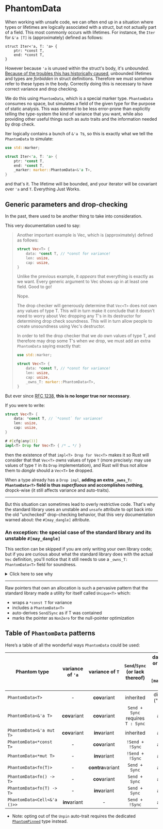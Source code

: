 # PhantomData

When working with unsafe code, we can often end up in a situation where
types or lifetimes are logically associated with a struct, but not actually
part of a field. This most commonly occurs with lifetimes. For instance, the
`Iter` for `&'a [T]` is (approximately) defined as follows:

```rust,compile_fail
struct Iter<'a, T: 'a> {
    ptr: *const T,
    end: *const T,
}
```

However because `'a` is unused within the struct's body, it's *unbounded*.
[Because of the troubles this has historically caused][unused-param],
unbounded lifetimes and types are *forbidden* in struct definitions.
Therefore we must somehow refer to these types in the body.
Correctly doing this is necessary to have correct variance and drop checking.

[unused-param]: https://rust-lang.github.io/rfcs/0738-variance.html#the-corner-case-unused-parameters-and-parameters-that-are-only-used-unsafely

We do this using `PhantomData`, which is a special marker type. `PhantomData`
consumes no space, but simulates a field of the given type for the purpose of
static analysis. This was deemed to be less error-prone than explicitly telling
the type-system the kind of variance that you want, while also providing other
useful things such as auto traits and the information needed by drop check.

Iter logically contains a bunch of `&'a T`s, so this is exactly what we tell
the `PhantomData` to simulate:

```rust
use std::marker;

struct Iter<'a, T: 'a> {
    ptr: *const T,
    end: *const T,
    _marker: marker::PhantomData<&'a T>,
}
```

and that's it. The lifetime will be bounded, and your iterator will be covariant
over `'a` and `T`. Everything Just Works.

## Generic parameters and drop-checking

In the past, there used to be another thing to take into consideration.

This very documentation used to say:

> Another important example is Vec, which is (approximately) defined as follows:
>
> ```rust
> struct Vec<T> {
>     data: *const T, // *const for variance!
>     len: usize,
>     cap: usize,
> }
> ```
>
> Unlike the previous example, it *appears* that everything is exactly as we
> want. Every generic argument to Vec shows up in at least one field.
> Good to go!
>
> Nope.
>
> The drop checker will generously determine that `Vec<T>` does not own any values
> of type T. This will in turn make it conclude that it doesn't need to worry
> about Vec dropping any T's in its destructor for determining drop check
> soundness. This will in turn allow people to create unsoundness using
> Vec's destructor.
>
> In order to tell the drop checker that we *do* own values of type T, and
> therefore may drop some T's when *we* drop, we must add an extra `PhantomData`
> saying exactly that:
>
> ```rust
> use std::marker;
>
> struct Vec<T> {
>     data: *const T, // *const for variance!
>     len: usize,
>     cap: usize,
>     _owns_T: marker::PhantomData<T>,
> }
> ```

But ever since [RFC 1238](https://rust-lang.github.io/rfcs/1238-nonparametric-dropck.html),
**this is no longer true nor necessary**.

If you were to write:

```rust
struct Vec<T> {
    data: *const T, // `*const` for variance!
    len: usize,
    cap: usize,
}

# #[cfg(any())]
impl<T> Drop for Vec<T> { /* … */ }
```

then the existence of that `impl<T> Drop for Vec<T>` makes it so Rust will consider
that that `Vec<T>` _owns_ values of type `T` (more precisely: may use values of type `T`
in its `Drop` implementation), and Rust will thus not allow them to _dangle_ should a
`Vec<T>` be dropped.

When a type already has a `Drop impl`, **adding an extra `_owns_T: PhantomData<T>` field
is thus _superfluous_ and accomplishes nothing**, dropck-wise (it still affects variance
and auto-traits).

___

But this situation can sometimes lead to overly restrictive code. That's why the
standard library uses an unstable and `unsafe` attribute to opt back into the old
"unchecked" drop-checking behavior, that this very documentation warned about: the
`#[may_dangle]` attribute.

### An exception: the special case of the standard library and its unstable `#[may_dangle]`

This section can be skipped if you are only writing your own library code; but if you are
curious about what the standard library does with the actual `Vec` definition, you'll notice
that it still needs to use a `_owns_T: PhantomData<T>` field for soundness.

<details><summary>Click here to see why</summary>

Consider the following example:

```rust
fn main() {
    let mut v: Vec<&str> = Vec::new();
    let s: String = "Short-lived".into();
    v.push(&s);
    drop(s);
} // <- `v` is dropped here
```

with a classical `impl<T> Drop for Vec<T> {` definition, the above [is denied].

[is denied]: https://rust.godbolt.org/z/ans15Kqz3

Indeed, in this case we have a `Vec</* T = */ &'s str>` vector of `'s`-lived references
to `str`ings, but in the case of `let s: String`, it is dropped before the `Vec` is, and
thus `'s` **is expired** by the time the `Vec` is dropped, and the
`impl<'s> Drop for Vec<&'s str> {` is used.

This means that if such `Drop` were to be used, it would be dealing with an _expired_, or
_dangling_ lifetime `'s`. But this is contrary to Rust principles, where by default all
Rust references involved in a function signature are non-dangling and valid to dereference.

Hence why Rust has to conservatively deny this snippet.

And yet, in the case of the real `Vec`, the `Drop` impl does not care about `&'s str`,
_since it has no drop glue of its own_: it only wants to deallocate the backing buffer.

In other words, it would be nice if the above snippet was somehow accepted, by special
casing `Vec`, or by relying on some special property of `Vec`: `Vec` could try to
_promise not to use the `&'s str`s it holds when being dropped_.

This is the kind of `unsafe` promise that can be expressed with `#[may_dangle]`:

```rust ,ignore
unsafe impl<#[may_dangle] 's> Drop for Vec<&'s str> { /* … */ }
```

or, more generally:

```rust ,ignore
unsafe impl<#[may_dangle] T> Drop for Vec<T> { /* … */ }
```

is the `unsafe` way to opt out of this conservative assumption that Rust's drop
checker makes about type parameters of a dropped instance not being allowed to dangle.

And when this is done, such as in the standard library, we need to be careful in the
case where `T` has drop glue of its own. In this instance, imagine replacing the
`&'s str`s with a `struct PrintOnDrop<'s> /* = */ (&'s str);` which would have a
`Drop` impl wherein the inner `&'s str` would be dereferenced and printed to the screen.

Indeed, `Drop for Vec<T> {`, before deallocating the backing buffer, does have to transitively
drop each `T` item when it has drop glue; in the case of `PrintOnDrop<'s>`, it means that
`Drop for Vec<PrintOnDrop<'s>>` has to transitively drop the `PrintOnDrop<'s>`s elements before
deallocating the backing buffer.

So when we said that `'s` `#[may_dangle]`, it was an excessively loose statement. We'd rather want
to say: "`'s` may dangle provided it not be involved in some transitive drop glue". Or, more generally,
"`T` may dangle provided it not be involved in some transitive drop glue". This "exception to the
exception" is a pervasive situation whenever **we own a `T`**. That's why Rust's `#[may_dangle]` is
smart enough to know of this opt-out, and will thus be disabled _when the generic parameter is held
in an owned fashion_ by the fields of the struct.

Hence why the standard library ends up with:

```rust
# #[cfg(any())]
// we pinky-swear not to use `T` when dropping a `Vec`…
unsafe impl<#[may_dangle] T> Drop for Vec<T> {
    fn drop(&mut self) {
        unsafe {
            if mem::needs_drop::<T>() {
                /* … except here, that is, … */
                ptr::drop_in_place::<[T]>(/* … */);
            }
            // …
            dealloc(/* … */)
            // …
        }
    }
}

struct Vec<T> {
    // … except for the fact that a `Vec` owns `T` items and
    // may thus be dropping `T` items on drop!
    _owns_T: core::marker::PhantomData<T>,

    ptr: *const T, // `*const` for variance (but this does not express ownership of a `T` *per se*)
    len: usize,
    cap: usize,
}
```

</details>

___

Raw pointers that own an allocation is such a pervasive pattern that the
standard library made a utility for itself called `Unique<T>` which:

* wraps a `*const T` for variance
* includes a `PhantomData<T>`
* auto-derives `Send`/`Sync` as if T was contained
* marks the pointer as `NonZero` for the null-pointer optimization

## Table of `PhantomData` patterns

Here’s a table of all the wonderful ways `PhantomData` could be used:

| Phantom type                | variance of `'a` | variance of `T`   | `Send`/`Sync`<br/>(or lack thereof)       | dangling `'a` or `T` in drop glue<br/>(_e.g._, `#[may_dangle] Drop`) |
|-----------------------------|:----------------:|:-----------------:|:-----------------------------------------:|:------------------------------------------------:|
| `PhantomData<T>`            | -                | **cov**ariant     | inherited                                 | disallowed ("owns `T`")                          |
| `PhantomData<&'a T>`        | **cov**ariant    | **cov**ariant     | `Send + Sync`<br/>requires<br/>`T : Sync` | allowed                                          |
| `PhantomData<&'a mut T>`    | **cov**ariant    | **inv**ariant     | inherited                                 | allowed                                          |
| `PhantomData<*const T>`     | -                | **cov**ariant     | `!Send + !Sync`                           | allowed                                          |
| `PhantomData<*mut T>`       | -                | **inv**ariant     | `!Send + !Sync`                           | allowed                                          |
| `PhantomData<fn(T)>`        | -                | **contra**variant | `Send + Sync`                             | allowed                                          |
| `PhantomData<fn() -> T>`    | -                | **cov**ariant     | `Send + Sync`                             | allowed                                          |
| `PhantomData<fn(T) -> T>`   | -                | **inv**ariant     | `Send + Sync`                             | allowed                                          |
| `PhantomData<Cell<&'a ()>>` | **inv**ariant    | -                 | `Send + !Sync`                            | allowed                                          |

  - Note: opting out of the `Unpin` auto-trait requires the dedicated [`PhantomPinned`] type instead.

[`PhantomPinned`]: ../core/marker/struct.PhantomPinned.html
